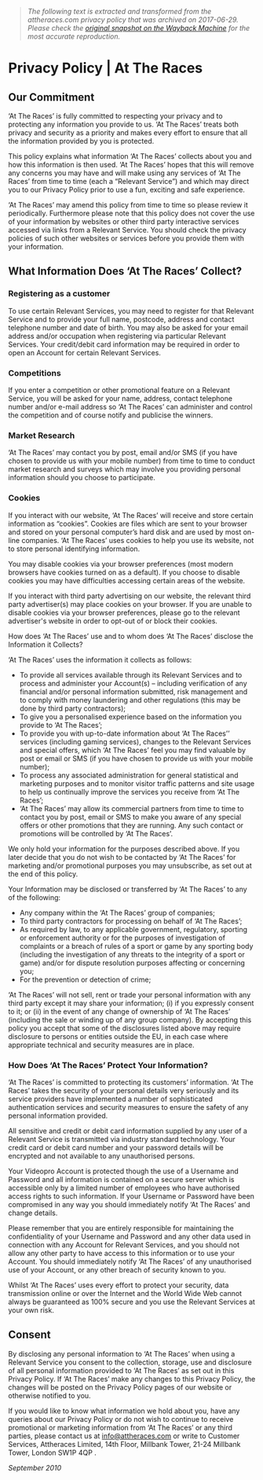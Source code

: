 > *The following text is extracted and transformed from the attheraces.com privacy policy that was archived on 2017-06-29. Please check the [original snapshot on the Wayback Machine](https://web.archive.org/web/20170629114833id_/http%3A//www.attheraces.com/privacy-policy) for the most accurate reproduction.*

# Privacy Policy | At The Races

## Our Commitment

‘At The Races’ is fully committed to respecting your privacy and to protecting any information you provide to us. ‘At The Races’ treats both privacy and security as a priority and makes every effort to ensure that all the information provided by you is protected. 

This policy explains what information ‘At The Races’ collects about you and how this information is then used. ‘At The Races’ hopes that this will remove any concerns you may have and will make using any services of ‘At The Races’ from time to time (each a “Relevant Service”) and which may direct you to our Privacy Policy prior to use a fun, exciting and safe experience. 

‘At The Races’ may amend this policy from time to time so please review it periodically. Furthermore please note that this policy does not cover the use of your information by websites or other third party interactive services accessed via links from a Relevant Service. You should check the privacy policies of such other websites or services before you provide them with your information.

## What Information Does ‘At The Races’ Collect?

### Registering as a customer

To use certain Relevant Services, you may need to register for that Relevant Service and to provide your full name, postcode, address and contact telephone number and date of birth. You may also be asked for your email address and/or occupation when registering via particular Relevant Services. Your credit/debit card information may be required in order to open an Account for certain Relevant Services.

### Competitions

If you enter a competition or other promotional feature on a Relevant Service, you will be asked for your name, address, contact telephone number and/or e-mail address so ‘At The Races’ can administer and control the competition and of course notify and publicise the winners.

### Market Research

‘At The Races’ may contact you by post, email and/or SMS (if you have chosen to provide us with your mobile number) from time to time to conduct market research and surveys which may involve you providing personal information should you choose to participate.

### Cookies

If you interact with our website, ‘At The Races’ will receive and store certain information as “cookies”. Cookies are files which are sent to your browser and stored on your personal computer’s hard disk and are used by most on-line companies. ‘At The Races’ uses cookies to help you use its website, not to store personal identifying information.

You may disable cookies via your browser preferences (most modern browsers have cookies turned on as a default). If you choose to disable cookies you may have difficulties accessing certain areas of the website. 

If you interact with third party advertising on our website, the relevant third party advertiser(s) may place cookies on your browser. If you are unable to disable cookies via your browser preferences, please go to the relevant advertiser's website in order to opt-out of or block their cookies. 

How does ‘At The Races’ use and to whom does ‘At The Races’ disclose the Information it Collects?

‘At The Races’ uses the information it collects as follows:

  * To provide all services available through its Relevant Services and to process and administer your Account(s) – including verification of any financial and/or personal information submitted, risk management and to comply with money laundering and other regulations (this may be done by third party contractors);
  * To give you a personalised experience based on the information you provide to ‘At The Races’;
  * To provide you with up-to-date information about ‘At The Races’’ services (including gaming services), changes to the Relevant Services and special offers, which ‘At The Races’ feel you may find valuable by post or email or SMS (if you have chosen to provide us with your mobile number);
  * To process any associated administration for general statistical and marketing purposes and to monitor visitor traffic patterns and site usage to help us continually improve the services you receive from ‘At The Races’;
  * ‘At The Races’ may allow its commercial partners from time to time to contact you by post, email or SMS to make you aware of any special offers or other promotions that they are running. Any such contact or promotions will be controlled by ‘At The Races’.



We only hold your information for the purposes described above. If you later decide that you do not wish to be contacted by ‘At The Races’ for marketing and/or promotional purposes you may unsubscribe, as set out at the end of this policy.

Your Information may be disclosed or transferred by ‘At The Races’ to any of the following:

  * Any company within the ‘At The Races’ group of companies;
  * To third party contractors for processing on behalf of ‘At The Races’;
  * As required by law, to any applicable government, regulatory, sporting or enforcement authority or for the purposes of investigation of complaints or a breach of rules of a sport or game by any sporting body (including the investigation of any threats to the integrity of a sport or game) and/or for dispute resolution purposes affecting or concerning you;
  * For the prevention or detection of crime;



‘At The Races’ will not sell, rent or trade your personal information with any third party except it may share your information; (i) if you expressly consent to it; or (ii) in the event of any change of ownership of ‘At The Races’ (including the sale or winding up of any group company). By accepting this policy you accept that some of the disclosures listed above may require disclosure to persons or entities outside the EU, in each case where appropriate technical and security measures are in place.

### How Does ‘At The Races’ Protect Your Information?

‘At The Races’ is committed to protecting its customers’ information. ‘At The Races’ takes the security of your personal details very seriously and its service providers have implemented a number of sophisticated authentication services and security measures to ensure the safety of any personal information provided. 

All sensitive and credit or debit card information supplied by any user of a Relevant Service is transmitted via industry standard technology. Your credit card or debit card number and your password details will be encrypted and not available to any unauthorised persons. 

Your Videopro Account is protected though the use of a Username and Password and all information is contained on a secure server which is accessible only by a limited number of employees who have authorised access rights to such information. If your Username or Password have been compromised in any way you should immediately notify ‘At The Races’ and change details.

Please remember that you are entirely responsible for maintaining the confidentiality of your Username and Password and any other data used in connection with any Account for Relevant Services, and you should not allow any other party to have access to this information or to use your Account. You should immediately notify ‘At The Races’ of any unauthorised use of your Account, or any other breach of security known to you.

Whilst ‘At The Races’ uses every effort to protect your security, data transmission online or over the Internet and the World Wide Web cannot always be guaranteed as 100% secure and you use the Relevant Services at your own risk.

## Consent

By disclosing any personal information to ‘At The Races’ when using a Relevant Service you consent to the collection, storage, use and disclosure of all personal information provided to ‘At The Races’ as set out in this Privacy Policy. If ‘At The Races’ make any changes to this Privacy Policy, the changes will be posted on the Privacy Policy pages of our website or otherwise notified to you.

If you would like to know what information we hold about you, have any queries about our Privacy Policy or do not wish to continue to receive promotional or marketing information from ‘At The Races’ or any third parties, please contact us at info@attheraces.com or write to Customer Services, Attheraces Limited, 14th Floor, Millbank Tower, 21-24 Millbank Tower, London SW1P 4QP .

_September 2010_
